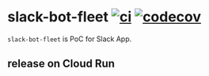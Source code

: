 # slack-bot-fleet [![ci](https://github.com/ishii1648/slack-bot-fleet/actions/workflows/ci.yml/badge.svg)](https://github.com/ishii1648/slack-bot-fleet/actions/workflows/ci.yml) [![codecov](https://codecov.io/gh/ishii1648/slack-bot-fleet/branch/main/graph/badge.svg?token=YBCUPT1WMP)](https://codecov.io/gh/ishii1648/slack-bot-fleet)

`slack-bot-fleet` is PoC for Slack App.

## release on Cloud Run
